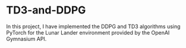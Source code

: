 # TD3-and-DDPG
In this project, I have implemented the DDPG and TD3 algorithms using PyTorch for the Lunar Lander environment provided by the OpenAI Gymnasium API.

